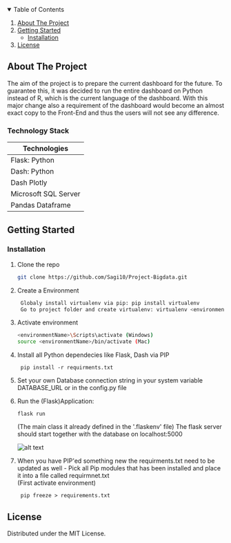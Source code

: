 <!-- TABLE OF CONTENTS -->
<details open="open">
  <summary>Table of Contents</summary>
  <ol>
    <li>
      <a href="#about-the-project">About The Project</a>
    </li>
    <li>
      <a href="#getting-started">Getting Started</a>
      <ul>
        <li><a href="#installation">Installation</a></li>
      </ul>
    </li>
    <li><a href="#license">License</a></li>
  </ol>
</details>

<!-- ABOUT THE PROJECT -->
## About The Project
    
The aim of the project is to prepare the current dashboard for the future. To guarantee this, it was decided to run the entire dashboard on Python instead of R, which is the current language of the dashboard. With this major change also a requirement of the dashboard would become an almost exact copy to the Front-End and thus the users will not see any difference.

### Technology Stack

 Technologies | 
--- |
Flask: Python |
Dash: Python |
Dash Plotly  |
Microsoft SQL Server |
Pandas Dataframe |

<!-- GETTING STARTED -->
## Getting Started

### Installation

1. Clone the repo
   ```sh
   git clone https://github.com/Sagi10/Project-Bigdata.git
   ```
2. Create a Environment
   ```sh
    Globaly install virtualenv via pip: pip install virtualenv
    Go to project folder and create virtualenv: virtualenv <environmentName>
   ```
3. Activate environment
   ```sh
   <environmentName>\Scripts\activate (Windows)
   source <environmentName>/bin/activate (Mac)
   ```
4. Install all Python dependecies like Flask, Dash via PIP
   ```JS
    pip install -r requirments.txt  
   ```
5. Set your own Database connection string in your system variable DATABASE_URL or in the config.py file
6. Run the (Flask)Application: 
    ```JS
    flask run 
   ```
   (The main class it already defined in the '.flaskenv' file)
   The flask server should start together with the database on localhost:5000   

    ![alt text](https://i.imgur.com/928bl4k.png "Logo Title Text 1")

7. When you have PIP'ed something new the requirments.txt need to be updated as well - Pick all Pip modules that has been installed and place it into a file called requirmnet.txt  
(First activate environment)
   ```JS
    pip freeze > requirements.txt
   ```

<!-- LICENSE -->
## License
Distributed under the MIT License.



